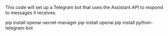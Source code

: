 This code will set up a Telegram bot that uses the Assistant API to respond to messages it receives.

pip install openai-secret-manager
pip install openai
pip install python-telegram-bot
